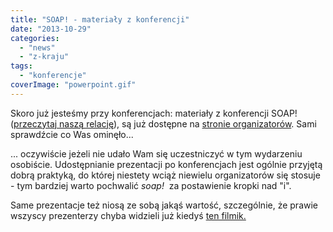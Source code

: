 ```yaml
---
title: "SOAP! - materiały z konferencji"
date: "2013-10-29"
categories: 
  - "news"
  - "z-kraju"
tags: 
  - "konferencje"
coverImage: "powerpoint.gif"
---
```


Skoro już jesteśmy przy konferencjach: materiały z konferencji SOAP! ([przeczytaj naszą relację](http://techwriter.pl/soap-technical-communication-conference-relacja/)), są już dostępne na [stronie organizatorów](http://www.soapconf.com/p/speakers.html). Sami sprawdźcie co Was ominęło...

... oczywiście jeżeli nie udało Wam się uczestniczyć w tym wydarzeniu osobiście. Udostępnianie prezentacji po konferencjach jest ogólnie przyjętą dobrą praktyką, do której niestety wciąż niewielu organizatorów się stosuje - tym bardziej warto pochwalić _soap!_  za postawienie kropki nad "i".

Same prezentacje też niosą ze sobą jakąś wartość, szczególnie, że prawie wszyscy prezenterzy chyba widzieli już kiedyś [ten filmik.](http://www.youtube.com/watch?v=ORxFwBR4smE)

